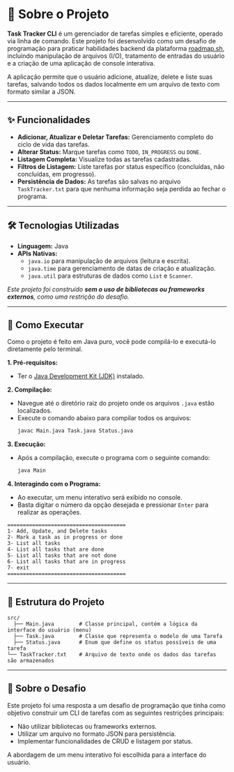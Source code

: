 # 📖 Sobre o Projeto

**Task Tracker CLI** é um gerenciador de tarefas simples e eficiente, operado via linha de comando. Este projeto foi desenvolvido como um desafio de programação para praticar habilidades backend da plataforma [roadmap.sh](https://roadmap.sh/projects/task-tracker), incluindo manipulação de arquivos (I/O), tratamento de entradas do usuário e a criação de uma aplicação de console interativa.

A aplicação permite que o usuário adicione, atualize, delete e liste suas tarefas, salvando todos os dados localmente em um arquivo de texto com formato similar a JSON.

---

## ✨ Funcionalidades

- **Adicionar, Atualizar e Deletar Tarefas:** Gerenciamento completo do ciclo de vida das tarefas.
- **Alterar Status:** Marque tarefas como `TODO`, `IN_PROGRESS` ou `DONE`.
- **Listagem Completa:** Visualize todas as tarefas cadastradas.
- **Filtros de Listagem:** Liste tarefas por status específico (concluídas, não concluídas, em progresso).
- **Persistência de Dados:** As tarefas são salvas no arquivo `TaskTracker.txt` para que nenhuma informação seja perdida ao fechar o programa.

---

## 🛠️ Tecnologias Utilizadas

- **Linguagem:** Java
- **APIs Nativas:**
  - `java.io` para manipulação de arquivos (leitura e escrita).
  - `java.time` para gerenciamento de datas de criação e atualização.
  - `java.util` para estruturas de dados como `List` e `Scanner`.

*Este projeto foi construído **sem o uso de bibliotecas ou frameworks externos**, como uma restrição do desafio.*

---

## 🚀 Como Executar

Como o projeto é feito em Java puro, você pode compilá-lo e executá-lo diretamente pelo terminal.

**1. Pré-requisitos:**
   - Ter o [Java Development Kit (JDK)](https://www.oracle.com/java/technologies/downloads/) instalado.

**2. Compilação:**
   - Navegue até o diretório raiz do projeto onde os arquivos `.java` estão localizados.
   - Execute o comando abaixo para compilar todos os arquivos:
     ```bash
     javac Main.java Task.java Status.java
     ```

**3. Execução:**
   - Após a compilação, execute o programa com o seguinte comando:
     ```bash
     java Main
     ```

**4. Interagindo com o Programa:**
   - Ao executar, um menu interativo será exibido no console.
   - Basta digitar o número da opção desejada e pressionar `Enter` para realizar as operações.

   ```
   ======================================
   1- Add, Update, and Delete tasks
   2- Mark a task as in progress or done
   3- List all tasks
   4- List all tasks that are done
   5- List all tasks that are not done
   6- List all tasks that are in progress
   7- exit
   ======================================
   ```

---

## 📁 Estrutura do Projeto

```
src/
  ├── Main.java        # Classe principal, contém a lógica da interface do usuário (menu)
  ├── Task.java        # Classe que representa o modelo de uma Tarefa
  ├── Status.java      # Enum que define os status possíveis de uma tarefa
└── TaskTracker.txt    # Arquivo de texto onde os dados das tarefas são armazenados
```

---

## 📝 Sobre o Desafio

Este projeto foi uma resposta a um desafio de programação que tinha como objetivo construir um CLI de tarefas com as seguintes restrições principais:
- Não utilizar bibliotecas ou frameworks externos.
- Utilizar um arquivo no formato JSON para persistência.
- Implementar funcionalidades de CRUD e listagem por status.

A abordagem de um menu interativo foi escolhida para a interface do usuário.
